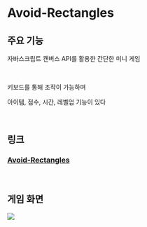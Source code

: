 # Avoid-Rectangles

## 주요 기능

자바스크립트 캔버스 API를 활용한 간단한 미니 게임  

<br>

키보드를 통해 조작이 가능하며

아이템, 점수, 시간, 레벨업 기능이 있다

<br>

## 링크

<h3><a href="https://junijaei.github.io/avoid-rectangles/app.html">Avoid-Rectangles</a></h3>

<br>

## 게임 화면

<img src="https://github.com/cst52o/Gookie/assets/126298725/63e95208-6102-47e6-a101-ac9679b55353" />
